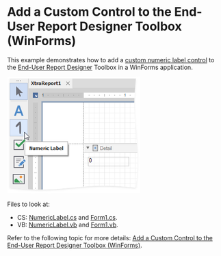 ﻿# Add a Custom Control to the End-User Report Designer Toolbox (WinForms)

This example demonstrates how to add a [custom numeric label control](https://docs.devexpress.com/XtraReports/3307) to the [End-User Report Designer](https://docs.devexpress.com/XtraReports/10715) Toolbox in a WinForms application.

![](CS/winforms-eurd-custom-numeric-label.png)

Files to look at:

* CS: [NumericLabel.cs](https://github.com/DevExpress-Examples/Reporting-WinForms-Add-Custom-Control-to-the-Report-Designer-Toolbox/blob/2020.2/CS/NumericLabel.cs) and [Form1.cs](https://github.com/DevExpress-Examples/Reporting-WinForms-Add-Custom-Control-to-the-Report-Designer-Toolbox/blob/2020.2/CS/Form1.cs).
* VB: [NumericLabel.vb](https://github.com/DevExpress-Examples/Reporting-WinForms-Add-Custom-Control-to-the-Report-Designer-Toolbox/blob/2020.2/VB/NumericLabel.vb) and [Form1.vb](https://github.com/DevExpress-Examples/Reporting-WinForms-Add-Custom-Control-to-the-Report-Designer-Toolbox/blob/2020.2/VB/Form1.vb).

Refer to the following topic for more details: [Add a Custom Control to the End-User Report Designer Toolbox (WinForms)](https://docs.devexpress.com/XtraReports/7546).
